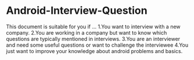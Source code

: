 # Android-Interview-Question

This document is suitable for you if ...
1.You want to interview with a new company.
2.You are working in a company but want to know which questions are typically mentioned in interviews.
3.You are an interviewer and need some useful questions or want to challenge the interviewee
4.You just want to improve your knowledge about android problems and basics.
